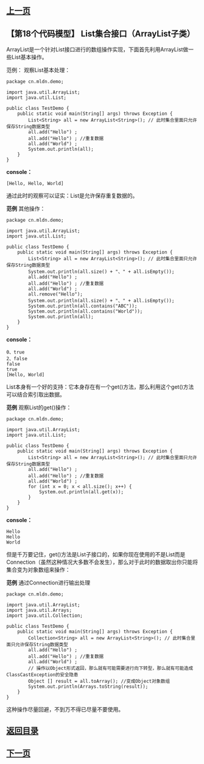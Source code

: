 ## [上一页](course130)
##  【第18个代码模型】 List集合接口（ArrayList子类）

ArrayList是一个针对List接口进行的数组操作实现，下面首先利用ArrayList做一些List基本操作。

范例： 观察List基本处理：

	package cn.mldn.demo;
	
	import java.util.ArrayList;
	import java.util.List;
	
	public class TestDemo {
		public static void main(String[] args) throws Exception {
			List<String> all = new ArrayList<String>(); // 此时集合里面只允许保存String数据类型
			all.add("Hello") ;
			all.add("Hello") ; //重复数据
			all.add("World") ;
			System.out.println(all);
		} 	
	}

**console：**

	[Hello, Hello, World]

通过此时的观察可以证实：List是允许保存重复数据的。

**范例** 其他操作：

	package cn.mldn.demo;
	
	import java.util.ArrayList;
	import java.util.List;
	
	public class TestDemo {
		public static void main(String[] args) throws Exception {
			List<String> all = new ArrayList<String>(); // 此时集合里面只允许保存String数据类型
			System.out.println(all.size() + "、" + all.isEmpty());
			all.add("Hello") ;
			all.add("Hello") ; //重复数据
			all.add("World") ;
			all.remove("Hello");
			System.out.println(all.size() + "、" + all.isEmpty());
			System.out.println(all.contains("ABC"));
			System.out.println(all.contains("World"));
			System.out.println(all);
		} 	
	}

**console：**

	0、true
	2、false
	false
	true
	[Hello, World]

List本身有一个好的支持：它本身存在有一个get()方法，那么利用这个get()方法可以结合索引取出数据。

**范例** 观察List的get()操作：

	package cn.mldn.demo;
	
	import java.util.ArrayList;
	import java.util.List;
	
	public class TestDemo {
		public static void main(String[] args) throws Exception {
			List<String> all = new ArrayList<String>(); // 此时集合里面只允许保存String数据类型
			all.add("Hello") ;
			all.add("Hello") ; //重复数据
			all.add("World") ;
			for (int x = 0; x < all.size(); x++) {
				System.out.println(all.get(x));
			}
		} 	
	}
**console：**

	Hello
	Hello
	World

但是千万要记住，get()方法是List子接口的，如果你现在使用的不是List而是Connection（虽然这种情况大多数不会发生），那么对于此时的数据取出你只能将集合变为对象数组来操作：

**范例** 通过Connection进行输出处理

	package cn.mldn.demo;
	
	import java.util.ArrayList;
	import java.util.Arrays;
	import java.util.Collection;
	
	public class TestDemo {
		public static void main(String[] args) throws Exception {
			Collection<String> all = new ArrayList<String>(); // 此时集合里面只允许保存String数据类型
			all.add("Hello") ;
			all.add("Hello") ; //重复数据
			all.add("World") ;
			// 操作以Object形式返回，那么就有可能需要进行向下转型，那么就有可能造成ClassCastException的安全隐患
			Object [] result = all.toArray(); //变成Object对象数组
			System.out.println(Arrays.toString(result));
		} 	
	}

这种操作尽量回避，不到万不得已尽量不要使用。




## [返回目录](https://wuchengcheng110120.github.io/aliyunjava3/list)
## [下一页](course132)

